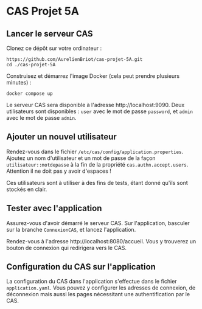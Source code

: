 # CAS Projet 5A

## Lancer le serveur CAS

Clonez ce dépôt sur votre ordinateur : 
```
https://github.com/AurelienBriot/cas-projet-5A.git
cd ./cas-projet-5A
```

Construisez et démarrez l'image Docker (cela peut prendre plusieurs minutes) :
```
docker compose up
```

Le serveur CAS sera disponible à l'adresse http://localhost:9090.
Deux utilisateurs sont disponibles : `user` avec le mot de passe `password`, et `admin` avec le mot de passe `admin`.

## Ajouter un nouvel utilisateur

Rendez-vous dans le fichier `/etc/cas/config/application.properties`. Ajoutez un nom d'utilisateur et un mot de passe de la façon `utilisateur::motdepasse` à la fin de la propriété `cas.authn.accept.users`. Attention il ne doit pas y avoir d'espaces !

Ces utilisateurs sont à utiliser à des fins de tests, étant donné qu'ils sont stockés en clair.

## Tester avec l'application

Assurez-vous d'avoir démarré le serveur CAS. Sur l'application, basculer sur la branche `ConnexionCAS`, et lancez l'application.

Rendez-vous à l'adresse http://localhost:8080/accueil. Vous y trouverez un bouton de connexion qui redirigera vers le CAS.

## Configuration du CAS sur l'application

La configuration du CAS dans l'application s'effectue dans le fichier `application.yaml`. Vous pouvez y configurer les adresses de connexion, de déconnexion mais aussi les pages nécessitant une authentification par le CAS.
